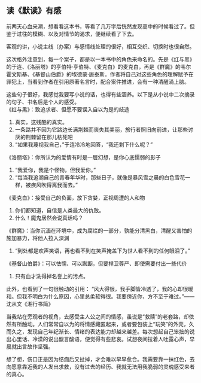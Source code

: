 ## 读《默读》有感

前两天心血来潮，想看看这本书，等看了几万字后恍然发现高中的时候看过了。但鉴于过往的模糊、以及对情节的渴求，便继续看了下去。

客观的讲，小说主线（办案）与感情线处理的很好，相互交织、切换时也很自然。  

这次格外注意到，每一个案子，都是以一本书中的角色来命名的。先是《红与黑》的于连、《洛丽塔》的亨伯特·亨伯特、《麦克白》的麦克白，再是《群魔》的韦尔霍文斯基、《基督山伯爵》的埃德蒙·唐泰斯。作者将自己对这些角色的理解赋予在罪犯上，当看到作者在引用原著名言时，配合案件推进，会有一种清醒涌上脑。

这些句子很好，我感觉我要写小说的话，也得有些涵养。以下是从小说中二次摘录的句子、书名后是个人的感受。  
《红与黑》：致追求者、但愿不要误入自以为是的歧途
1. 真实，这残酷的真实。  
2. 一条路并不因为它路边长满荆棘而丧失其美丽，旅行者照旧向前进，让那些讨厌的荆棘留在那儿枯死吧
3. “如果我蔑视我自己，”于连冷冷地回答，“我还剩下什么呢？”

《洛丽塔》：你所认为的爱情有时是一层幻想，是你心底懦弱的影子
1. “我爱你，我是个怪物，但我爱你。”
2. “每当我追溯自己的青春年华时，那些日子，就像是暴风雪之晨的白色雪花一样，被疾风吹得离我而去。”

《麦克白》：接受自己的负面，放下贪婪，正视周遭的人和物
1. 你们都知道，自信是人类最大的仇敌。
2. 什么！魔鬼居然会说真话吗？

《群魔》：当你沉湎在环境中，成为腐烂的一部分，孰能分清黑白，清醒又害怕的施加暴力，将他人拉入深渊
1. “到处都是欢声笑语，再也看不到在笑声掩盖下为世人看不到的任何眼泪了。”

《基督山伯爵》：可以怯懦、可以踟蹰，但要捍卫尊严、即使需要付出一些代价
1. 只有血才洗得掉名誉上的污点。

此外，也看到了一句很触动的引用：
“风大得很，我手脚皆冷透了，我的心却很暖和。但我不明白为什么原因，心里总柔软得很。我要傍近你，方不至于难过。”——沈从文《湘行书简》

当我站在旁观者的视角，去感受主人公之间的情感，虽说是“救赎”的老套路，却依然有所触动。人们常常自以为的将情感藏匿起来，或者要包装上“玩笑”的外壳，久而久之，发现自己年纪渐长、情绪的表达能力却越来越差。每次想起自己笨拙的说出心里话、冷漠的说出酸言酸语，便觉得有些悲哀。试想夜间拉着人吐露心声，早晨就出言故作坚强。  

想了想，伤口正是因为结痂后又扯掉，才会难以早早愈合。我需要靠一抹红色，去向愿意靠近我的人发出求救，没有过去的经历、我就无法用我脆弱的灵魂感受来者的真心。